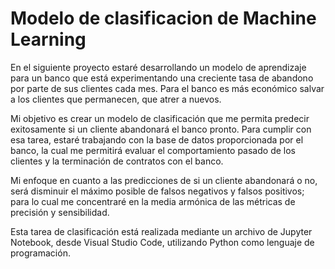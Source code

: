 # Modelo de clasificacion de Machine Learning


En el siguiente proyecto estaré desarrollando un modelo de aprendizaje para un banco que está experimentando una creciente tasa de abandono por parte de sus clientes cada mes. Para el banco es más económico salvar a los clientes que permanecen, que atrer a nuevos.

Mi objetivo es crear un modelo de clasificación que me permita predecir exitosamente si un cliente abandonará el banco pronto. Para cumplir con esa tarea, estaré trabajando con la base de datos proporcionada por el banco, la cual me permitirá evaluar el comportamiento pasado de los clientes y la terminación de contratos con el banco.

Mi enfoque en cuanto a las predicciones de si un cliente abandonará o no, será disminuir el máximo posible de falsos negativos y falsos positivos; para lo cual me concentraré en la media armónica de las métricas de precisión y sensibilidad.


Esta tarea de clasificación está realizada mediante un archivo de Jupyter Notebook, desde Visual Studio Code, utilizando Python como lenguaje de programación.
